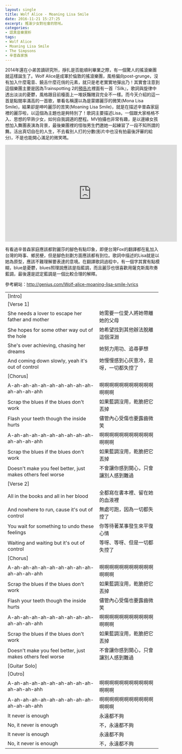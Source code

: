 ```yaml
---
layout: single
title: Wolf Alice - Moaning Lisa Smile
date: 2016-11-21 15:27:25
excerpt: 搖滾少女對社會的怒吼。
categories:
- 認真音樂賞析
tags:
- Wolf Alice
- Moaning Lisa Smile
- The Simpsons
- 辛普森家族
---
```


2014年還在小弟苦讀研究所，掙扎是否能順利畢業之際，有一個驚人的搖滾樂團就這樣誕生了。Wolf Alice是成軍於倫敦的搖滾樂團，風格偏向post-grunge，沒有加入什麼電音、饒舌什麼花俏的元素，就只是老老實實地彈出乃！其實會注意到這個樂團主要是因為Trainspotting 2的<a href="https://www.youtube.com/watch?v=EsozpEE543w">預告片</a>裡面有一首『Silk』，歌詞與旋律中透出淡淡的憂鬱，風格跟目前檯面上一堆妖豔賤貨完全不一樣。而今天介紹的這一首是點閱率滿高的一首歌，單看名稱還以為是蒙娜麗莎的微笑(Mona Lisa Smile)，結果卻是呻吟麗莎的苦笑(Moaning Lisa Smile)，就是在描述辛普森家庭裡的麗莎啦，以這個為主題也是夠特別了！歌詞主要描述Lisa，一個跟大家格格不入、思想的早熟少女，如何自我調適的歷程。MV拍攝也非常有趣，是以邊緣女孩想加入舞團表演為背景，最後樂團裡的怪咖男生們邀她一起練習了一段不知所謂的舞。活出真切自在的人生，不去看別人打的分數(影片中也沒有拍最後評審的給分)，不是也能開心滿足的微笑嗎。

<p style="text-align: center;"><iframe allowfullscreen="" frameborder="0" height="315" src="https://www.youtube.com/embed/z71df68qLp0?wmode=transparent" width="560" class=""></iframe></p>

有看過辛普森家庭應該都對麗莎的腳色有點印象，即便台灣Fox的翻譯都在亂加入台灣的時事、鄉民梗，但是腳色刻劃方面應該都有到位。歌詞中描述的Lisa就是以她為原型，應該不難理解要表達的意境。在翻譯歌詞過程中，有一個字其實有點模糊，blue是憂鬱，blues照理說應該是指藍調，而且麗莎也很喜歡用薩克斯風吹奏藍調，最後還是認定藍調是一個比較合理的解釋。

參考網站：<a href="http://genius.com/Wolf-alice-moaning-lisa-smile-lyrics">http://genius.com/Wolf-alice-moaning-lisa-smile-lyrics</a>

<table align="center" border="0" cellpadding="1" cellspacing="1" style="width:500px">
	<tbody>
		<tr>
			<td>[Intro]</td>
		</tr>
		<tr>
		</tr>
		<tr>
			<td>[Verse 1]</td>
		</tr>
		<tr>
			<td>She needs a lover to escape her father and mother</td>
			<td>她需要一位愛人將她帶離她的父母</td>
		</tr>
		<tr>
			<td>She hopes for some other way out of the hole</td>
			<td>她希望找到其他辦法脫離這個深淵</td>
		</tr>
		<tr>
			<td>She's over achieving, chasing her dreams</td>
			<td>她努力用功、追尋夢想</td>
		</tr>
		<tr>
			<td>And coming down slowly, yeah it's out of control</td>
			<td>她慢慢感到心灰意冷，是呀，一切都失控了</td>
		</tr>
		<tr>
		</tr>
		<tr>
			<td>[Chorus]</td>
		</tr>
		<tr>
			<td>A-ah-ah-ah-ah-ah-ah-ah-ah-ah-ah-ah-ah-ahh</td>
			<td>啊啊啊啊啊啊啊啊啊啊啊啊啊啊</td>
		</tr>
		<tr>
			<td>Scrap the blues if the blues don't work</td>
			<td>如果藍調沒用，乾脆把它丟掉</td>
		</tr>
		<tr>
			<td>Flash your teeth though the inside hurts</td>
			<td>儘管內心受傷也要露齒微笑</td>
		</tr>
		<tr>
			<td>A-ah-ah-ah-ah-ah-ah-ah-ah-ah-ah-ah-ah-ahh</td>
			<td>啊啊啊啊啊啊啊啊啊啊啊啊啊啊</td>
		</tr>
		<tr>
			<td>Scrap the blues if the blues don't work</td>
			<td>如果藍調沒用，乾脆把它丟掉</td>
		</tr>
		<tr>
			<td>Doesn't make you feel better, just makes others feel worse</td>
			<td>不會讓你感到開心，只會讓別人感到難過</td>
		</tr>
		<tr>
		</tr>
		<tr>
			<td>[Verse 2]</td>
		</tr>
		<tr>
			<td>All in the books and all in her blood</td>
			<td>全都寫在書本裡、留在她的血液裡</td>
		</tr>
		<tr>
			<td>And nowhere to run, cause it's out of control</td>
			<td>無處可跑，因為一切都失控了</td>
		</tr>
		<tr>
			<td>You wait for something to undo these feelings</td>
			<td>你等待著某事發生來平復心情</td>
		</tr>
		<tr>
			<td>Waiting and waiting but it's out of control</td>
			<td>等呀、等呀、但是一切都失控了</td>
		</tr>
		<tr>
		</tr>
		<tr>
			<td>[Chorus]</td>
		</tr>
		<tr>
			<td>A-ah-ah-ah-ah-ah-ah-ah-ah-ah-ah-ah-ah-ahh</td>
			<td>啊啊啊啊啊啊啊啊啊啊啊啊啊啊</td>
		</tr>
		<tr>
			<td>Scrap the blues if the blues don't work</td>
			<td>如果藍調沒用，乾脆把它丟掉</td>
		</tr>
		<tr>
			<td>Flash your teeth though the inside hurts</td>
			<td>儘管內心受傷也要露齒微笑</td>
		</tr>
		<tr>
			<td>A-ah-ah-ah-ah-ah-ah-ah-ah-ah-ah-ah-ah-ahh</td>
			<td>啊啊啊啊啊啊啊啊啊啊啊啊啊啊</td>
		</tr>
		<tr>
			<td>Scrap the blues if the blues don't work</td>
			<td>如果藍調沒用，乾脆把它丟掉</td>
		</tr>
		<tr>
			<td>Doesn't make you feel better, just makes others feel worse</td>
			<td>不會讓你感到開心，只會讓別人感到難過</td>
		</tr>
		<tr>
		</tr>
		<tr>
			<td>[Guitar Solo]</td>
		</tr>
		<tr>
		</tr>
		<tr>
			<td>[Outro]</td>
		</tr>
		<tr>
			<td>A-ah-ah-ah-ah-ah-ah-ah-ah-ah-ah-ah-ah-ahh</td>
			<td>啊啊啊啊啊啊啊啊啊啊啊啊啊啊</td>
		</tr>
		<tr>
			<td>A-ah-ah-ah-ah-ah-ah-ah-ah-ah-ah-ah-ah-ahh</td>
			<td>啊啊啊啊啊啊啊啊啊啊啊啊啊啊</td>
		</tr>
		<tr>
			<td>It never is enough</td>
			<td>永遠都不夠</td>
		</tr>
		<tr>
			<td>No, it never is enough</td>
			<td>不，永遠都不夠</td>
		</tr>
		<tr>
			<td>It never is enough</td>
			<td>永遠都不夠</td>
		</tr>
		<tr>
			<td>No, it never is enough</td>
			<td>不，永遠都不夠</td>
		</tr>
	</tbody>
</table>
